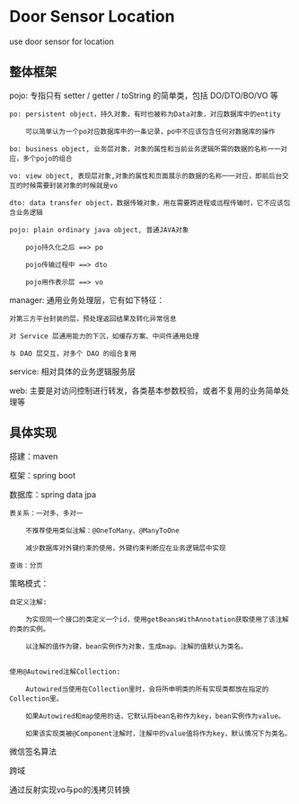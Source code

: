 # Door Sensor Location
use door sensor for location

## 整体框架
pojo: 专指只有 setter / getter / toString 的简单类，包括 DO/DTO/BO/VO 等

    po: persistent object，持久对象，有时也被称为Data对象，对应数据库中的entity
    
        可以简单认为一个po对应数据库中的一条记录，po中不应该包含任何对数据库的操作

    bo: business object, 业务层对象，对象的属性和当前业务逻辑所需的数据的名称一一对应，多个pojo的组合
    
    vo: view object, 表现层对象,对象的属性和页面展示的数据的名称一一对应，即前后台交互的时候需要封装对象的时候就是vo
    
    dto: data transfer object，数据传输对象，用在需要跨进程或远程传输时，它不应该包含业务逻辑
    
    pojo: plain ordinary java object, 普通JAVA对象
    
        pojo持久化之后 ==> po
        
        pojo传输过程中 ==> dto
        
        pojo用作表示层 ==> vo
   

manager: 通用业务处理层，它有如下特征：

    对第三方平台封装的层，预处理返回结果及转化异常信息
    
    对 Service 层通用能力的下沉，如缓存方案、中间件通用处理
    
    与 DAO 层交互，对多个 DAO 的组合复用

service: 相对具体的业务逻辑服务层

web: 主要是对访问控制进行转发，各类基本参数校验，或者不复用的业务简单处理等

## 具体实现
搭建：maven

框架：spring boot

数据库：spring data jpa

    表关系：一对多、多对一
           
        不推荐使用类似注解：@OneToMany、@ManyToOne
            
        减少数据库对外键约束的使用，外键约束判断应在业务逻辑层中实现
    
    查询：分页
    
策略模式：

    自定义注解:
    
        为实现同一个接口的类定义一个id，使用getBeansWithAnnotation获取使用了该注解的类的实例。
    
        以注解的值作为键，bean实例作为对象，生成map。注解的值默认为类名。
    
    
    使用@Autowired注解Collection:
    
        Autowired当使用在Collection里时，会将所申明类的所有实现类都放在指定的Collection里。
    
        如果Autowired和map使用的话，它默认将bean名称作为key，bean实例作为value。
    
        如果该实现类被@Component注解时，注解中的value值将作为key，默认情况下为类名。
        
微信签名算法

跨域

通过反射实现vo与po的浅拷贝转换